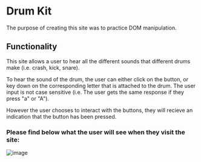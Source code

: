 # Drum Kit

The purpose of creating this site was to practice DOM manipulation. 

## Functionality 

This site allows a user to hear all the different sounds that different drums make (i.e. crash, kick, snare). 

To hear the sound of the drum, the user can either click on the button, or key down on the corresponding letter that is attached to the drum. 
The user input is not case sensitive (i.e. The user gets the same response if they press "a" or "A"). 

However the user chooses to interact with the buttons, they will recieve an indication that the button has been pressed. 

### Please find below what the user will see when they visit the site: 

![image](https://user-images.githubusercontent.com/17749621/114924044-2519e580-9df3-11eb-9a6a-86faae1cce28.png)


